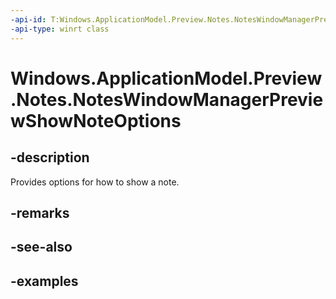 ```yaml
---
-api-id: T:Windows.ApplicationModel.Preview.Notes.NotesWindowManagerPreviewShowNoteOptions
-api-type: winrt class
---
```


<!-- Class syntax.
public class NotesWindowManagerPreviewShowNoteOptions 
-->

# Windows.ApplicationModel.Preview.Notes.NotesWindowManagerPreviewShowNoteOptions

## -description
Provides options for how to show a note.

## -remarks

## -see-also

## -examples

